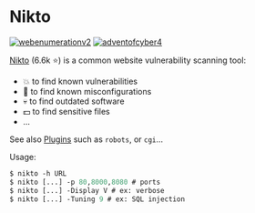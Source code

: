 # Nikto

[![webenumerationv2](../../../_badges/thmp/webenumerationv2.svg)](https://tryhackme.com/room/webenumerationv2)
[![adventofcyber4](../../../_badges/thm/adventofcyber4/day4.svg)](https://tryhackme.com/room/adventofcyber4)

<div class="row row-cols-lg-2"><div>

[Nikto](https://github.com/sullo/nikto) (6.6k ⭐) is a common website vulnerability scanning tool:

* 💥 to find known vulnerabilities
* 🔏 to find known misconfigurations
* 💀 to find outdated software
* 💵 to find sensitive files
* ...

See also [Plugins](https://github.com/sullo/nikto/wiki/Plugin-list) such as `robots`, or `cgi`...
</div><div>

Usage:

```ps
$ nikto -h URL
$ nikto [...] -p 80,8000,8080 # ports
$ nikto [...] -Display V # ex: verbose
$ nikto [...] -Tuning 9 # ex: SQL injection
```
</div></div>